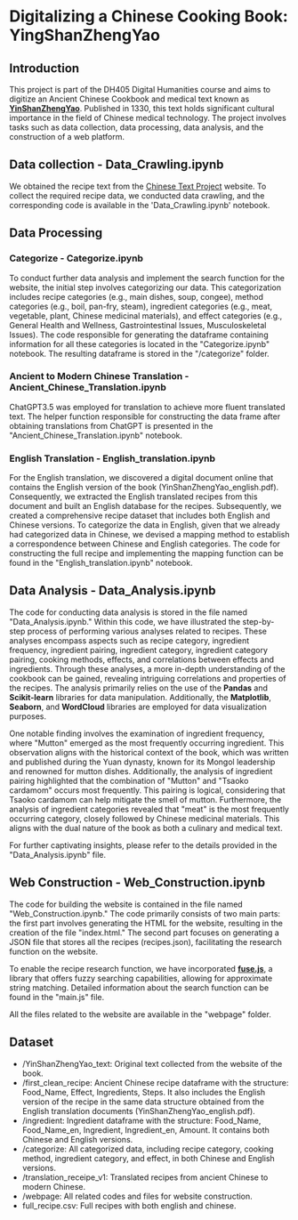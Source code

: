 # Digitalizing a Chinese Cooking Book: YingShanZhengYao
## Introduction
This project is part of the DH405 Digital Humanities course and aims to digitize an Ancient Chinese Cookbook and medical text known as [**YinShanZhengYao**](https://en.wikipedia.org/wiki/Yinshan_zhengyao). Published in 1330, this text holds significant cultural importance in the field of Chinese medical technology. The project involves tasks such as data collection, data processing, data analysis, and the construction of a web platform.

## Data collection - Data_Crawling.ipynb
We obtained the recipe text from the [Chinese Text Project](https://ctext.org/) website. To collect the required recipe data, we conducted data crawling, and the corresponding code is available in the 'Data_Crawling.ipynb' notebook.

## Data Processing
### Categorize - Categorize.ipynb
To conduct further data analysis and implement the search function for the website, the initial step involves categorizing our data. This categorization includes recipe categories (e.g., main dishes, soup, congee), method categories (e.g., boil, pan-fry, steam), ingredient categories (e.g., meat, vegetable, plant, Chinese medicinal materials), and effect categories (e.g., General Health and Wellness, Gastrointestinal Issues, Musculoskeletal Issues). The code responsible for generating the dataframe containing information for all these categories is located in the "Categorize.ipynb" notebook. The resulting dataframe is stored in the "/categorize" folder.

### Ancient to Modern Chinese Translation - Ancient_Chinese_Translation.ipynb
ChatGPT3.5 was employed for translation to achieve more fluent translated text. The helper function responsible for constructing the data frame after obtaining translations from ChatGPT is presented in the "Ancient_Chinese_Translation.ipynb" notebook.

### English Translation - English_translation.ipynb
For the English translation, we discovered a digital document online that contains the English version of the book (YinShanZhengYao_english.pdf). Consequently, we extracted the English translated recipes from this document and built an English database for the recipes. Subsequently, we created a comprehensive recipe dataset that includes both English and Chinese versions. To categorize the data in English, given that we already had categorized data in Chinese, we devised a mapping method to establish a correspondence between Chinese and English categories. The code for constructing the full recipe and implementing the mapping function can be found in the "English_translation.ipynb" notebook.

## Data Analysis - Data_Analysis.ipynb
The code for conducting data analysis is stored in the file named "Data_Analysis.ipynb." Within this code, we have illustrated the step-by-step process of performing various analyses related to recipes. These analyses encompass aspects such as recipe category, ingredient frequency, ingredient pairing, ingredient category, ingredient category pairing, cooking methods, effects, and correlations between effects and ingredients. Through these analyses, a more in-depth understanding of the cookbook can be gained, revealing intriguing correlations and properties of the recipes. The analysis primarily relies on the use of the **Pandas** and **Scikit-learn** libraries for data manipulation. Additionally, the **Matplotlib**, **Seaborn**, and **WordCloud** libraries are employed for data visualization purposes.

One notable finding involves the examination of ingredient frequency, where "Mutton" emerged as the most frequently occurring ingredient. This observation aligns with the historical context of the book, which was written and published during the Yuan dynasty, known for its Mongol leadership and renowned for mutton dishes. Additionally, the analysis of ingredient pairing highlighted that the combination of "Mutton" and "Tsaoko cardamom" occurs most frequently. This pairing is logical, considering that Tsaoko cardamom can help mitigate the smell of mutton. Furthermore, the analysis of ingredient categories revealed that "meat" is the most frequently occurring category, closely followed by Chinese medicinal materials. This aligns with the dual nature of the book as both a culinary and medical text.

For further captivating insights, please refer to the details provided in the "Data_Analysis.ipynb" file.
## Web Construction - Web_Construction.ipynb
The code for building the website is contained in the file named "Web_Construction.ipynb." The code primarily consists of two main parts: the first part involves generating the HTML for the website, resulting in the creation of the file "index.html." The second part focuses on generating a JSON file that stores all the recipes (recipes.json), facilitating the research function on the website.

To enable the recipe research function, we have incorporated [**fuse.js**](https://www.fusejs.io/), a library that offers fuzzy searching capabilities, allowing for approximate string matching. Detailed information about the search function can be found in the "main.js" file.

All the files related to the website are available in the "webpage" folder.

## Dataset
- /YinShanZhengYao_text: Original text collected from the website of the book.
- /first_clean_recipe: Ancient Chinese recipe dataframe with the structure: Food_Name, Effect, Ingredients, Steps. It also includes the English version of the recipe in the same data structure obtained from the English translation documents (YinShanZhengYao_english.pdf).
- /ingredient: Ingredient dataframe with the structure: Food_Name, Food_Name_en, Ingredient, Ingredient_en, Amount. It contains both Chinese and English versions.
- /categorize: All categorized data, including recipe category, cooking method, ingredient category, and effect, in both Chinese and English versions.
- /translation_receipe_v1: Translated recipes from ancient Chinese to modern Chinese.
- /webpage: All related codes and files for website construction.
- full_recipe.csv: Full recipes with both english and chinese.
